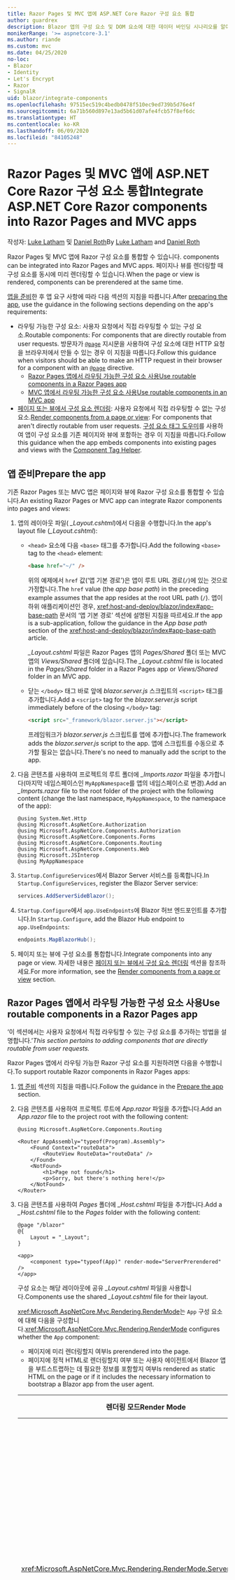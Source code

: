 ```yaml
---
title: Razor Pages 및 MVC 앱에 ASP.NET Core Razor 구성 요소 통합
author: guardrex
description: Blazor 앱의 구성 요소 및 DOM 요소에 대한 데이터 바인딩 시나리오를 알아봅니다.
monikerRange: '>= aspnetcore-3.1'
ms.author: riande
ms.custom: mvc
ms.date: 04/25/2020
no-loc:
- Blazor
- Identity
- Let's Encrypt
- Razor
- SignalR
uid: blazor/integrate-components
ms.openlocfilehash: 97515ec519c4bedb0478f510ec9ed739b5d76e4f
ms.sourcegitcommit: 6a71b560d897e13ad5b61d07afe4fcb57f8ef6dc
ms.translationtype: HT
ms.contentlocale: ko-KR
ms.lasthandoff: 06/09/2020
ms.locfileid: "84105248"
---
```

# <a name="integrate-aspnet-core-razor-components-into-razor-pages-and-mvc-apps"></a><span data-ttu-id="03f58-103">Razor Pages 및 MVC 앱에 ASP.NET Core Razor 구성 요소 통합</span><span class="sxs-lookup"><span data-stu-id="03f58-103">Integrate ASP.NET Core Razor components into Razor Pages and MVC apps</span></span>

<span data-ttu-id="03f58-104">작성자: [Luke Latham](https://github.com/guardrex) 및 [Daniel Roth](https://github.com/danroth27)</span><span class="sxs-lookup"><span data-stu-id="03f58-104">By [Luke Latham](https://github.com/guardrex) and [Daniel Roth](https://github.com/danroth27)</span></span>

Razor<span data-ttu-id="03f58-105"> Pages 및 MVC 앱에 Razor 구성 요소를 통합할 수 있습니다.</span><span class="sxs-lookup"><span data-stu-id="03f58-105"> components can be integrated into Razor Pages and MVC apps.</span></span> <span data-ttu-id="03f58-106">페이지나 뷰를 렌더링할 때 구성 요소를 동시에 미리 렌더링할 수 있습니다.</span><span class="sxs-lookup"><span data-stu-id="03f58-106">When the page or view is rendered, components can be prerendered at the same time.</span></span>

<span data-ttu-id="03f58-107">[앱을 준비](#prepare-the-app)한 후 앱 요구 사항에 따라 다음 섹션의 지침을 따릅니다.</span><span class="sxs-lookup"><span data-stu-id="03f58-107">After [preparing the app](#prepare-the-app), use the guidance in the following sections depending on the app's requirements:</span></span>

* <span data-ttu-id="03f58-108">라우팅 가능한 구성 요소: 사용자 요청에서 직접 라우팅할 수 있는 구성 요소.</span><span class="sxs-lookup"><span data-stu-id="03f58-108">Routable components: For components that are directly routable from user requests.</span></span> <span data-ttu-id="03f58-109">방문자가 [`@page`](xref:mvc/views/razor#page) 지시문을 사용하여 구성 요소에 대한 HTTP 요청을 브라우저에서 만들 수 있는 경우 이 지침을 따릅니다.</span><span class="sxs-lookup"><span data-stu-id="03f58-109">Follow this guidance when visitors should be able to make an HTTP request in their browser for a component with an [`@page`](xref:mvc/views/razor#page) directive.</span></span>
  * <span data-ttu-id="03f58-110">[Razor Pages 앱에서 라우팅 가능한 구성 요소 사용](#use-routable-components-in-a-razor-pages-app)</span><span class="sxs-lookup"><span data-stu-id="03f58-110">[Use routable components in a Razor Pages app](#use-routable-components-in-a-razor-pages-app)</span></span>
  * [<span data-ttu-id="03f58-111">MVC 앱에서 라우팅 가능한 구성 요소 사용</span><span class="sxs-lookup"><span data-stu-id="03f58-111">Use routable components in an MVC app</span></span>](#use-routable-components-in-an-mvc-app)
* <span data-ttu-id="03f58-112">[페이지 또는 뷰에서 구성 요소 렌더링](#render-components-from-a-page-or-view): 사용자 요청에서 직접 라우팅할 수 없는 구성 요소.</span><span class="sxs-lookup"><span data-stu-id="03f58-112">[Render components from a page or view](#render-components-from-a-page-or-view): For components that aren't directly routable from user requests.</span></span> <span data-ttu-id="03f58-113">[구성 요소 태그 도우미](xref:mvc/views/tag-helpers/builtin-th/component-tag-helper)를 사용하여 앱이 구성 요소를 기존 페이지와 뷰에 포함하는 경우 이 지침을 따릅니다.</span><span class="sxs-lookup"><span data-stu-id="03f58-113">Follow this guidance when the app embeds components into existing pages and views with the [Component Tag Helper](xref:mvc/views/tag-helpers/builtin-th/component-tag-helper).</span></span>

## <a name="prepare-the-app"></a><span data-ttu-id="03f58-114">앱 준비</span><span class="sxs-lookup"><span data-stu-id="03f58-114">Prepare the app</span></span>

<span data-ttu-id="03f58-115">기존 Razor Pages 또는 MVC 앱은 페이지와 뷰에 Razor 구성 요소를 통합할 수 있습니다.</span><span class="sxs-lookup"><span data-stu-id="03f58-115">An existing Razor Pages or MVC app can integrate Razor components into pages and views:</span></span>

1. <span data-ttu-id="03f58-116">앱의 레이아웃 파일( *_Layout.cshtml*)에서 다음을 수행합니다.</span><span class="sxs-lookup"><span data-stu-id="03f58-116">In the app's layout file (*_Layout.cshtml*):</span></span>

   * <span data-ttu-id="03f58-117">`<head>` 요소에 다음 `<base>` 태그를 추가합니다.</span><span class="sxs-lookup"><span data-stu-id="03f58-117">Add the following `<base>` tag to the `<head>` element:</span></span>

     ```html
     <base href="~/" />
     ```

     <span data-ttu-id="03f58-118">위의 예제에서 `href` 값(‘앱 기본 경로’)은 앱이 루트 URL 경로(`/`)에 있는 것으로 가정합니다.</span><span class="sxs-lookup"><span data-stu-id="03f58-118">The `href` value (the *app base path*) in the preceding example assumes that the app resides at the root URL path (`/`).</span></span> <span data-ttu-id="03f58-119">앱이 하위 애플리케이션인 경우, <xref:host-and-deploy/blazor/index#app-base-path> 문서의 ‘앱 기본 경로’ 섹션에 설명된 지침을 따르세요.</span><span class="sxs-lookup"><span data-stu-id="03f58-119">If the app is a sub-application, follow the guidance in the *App base path* section of the <xref:host-and-deploy/blazor/index#app-base-path> article.</span></span>

     <span data-ttu-id="03f58-120">*_Layout.cshtml* 파일은 Razor Pages 앱의 *Pages/Shared* 폴더 또는 MVC 앱의 *Views/Shared* 폴더에 있습니다.</span><span class="sxs-lookup"><span data-stu-id="03f58-120">The *_Layout.cshtml* file is located in the *Pages/Shared* folder in a Razor Pages app or *Views/Shared* folder in an MVC app.</span></span>

   * <span data-ttu-id="03f58-121">닫는 `</body>` 태그 바로 앞에 *blazor.server.js* 스크립트의 `<script>` 태그를 추가합니다.</span><span class="sxs-lookup"><span data-stu-id="03f58-121">Add a `<script>` tag for the *blazor.server.js* script immediately before of the closing `</body>` tag:</span></span>

     ```html
     <script src="_framework/blazor.server.js"></script>
     ```

     <span data-ttu-id="03f58-122">프레임워크가 *blazor.server.js* 스크립트를 앱에 추가합니다.</span><span class="sxs-lookup"><span data-stu-id="03f58-122">The framework adds the *blazor.server.js* script to the app.</span></span> <span data-ttu-id="03f58-123">앱에 스크립트를 수동으로 추가할 필요는 없습니다.</span><span class="sxs-lookup"><span data-stu-id="03f58-123">There's no need to manually add the script to the app.</span></span>

1. <span data-ttu-id="03f58-124">다음 콘텐츠를 사용하여 프로젝트의 루트 폴더에 *_Imports.razor* 파일을 추가합니다(마지막 네임스페이스인 `MyAppNamespace`를 앱의 네임스페이스로 변경).</span><span class="sxs-lookup"><span data-stu-id="03f58-124">Add an *_Imports.razor* file to the root folder of the project with the following content (change the last namespace, `MyAppNamespace`, to the namespace of the app):</span></span>

   ```razor
   @using System.Net.Http
   @using Microsoft.AspNetCore.Authorization
   @using Microsoft.AspNetCore.Components.Authorization
   @using Microsoft.AspNetCore.Components.Forms
   @using Microsoft.AspNetCore.Components.Routing
   @using Microsoft.AspNetCore.Components.Web
   @using Microsoft.JSInterop
   @using MyAppNamespace
   ```

1. <span data-ttu-id="03f58-125">`Startup.ConfigureServices`에서 Blazor Server 서비스를 등록합니다.</span><span class="sxs-lookup"><span data-stu-id="03f58-125">In `Startup.ConfigureServices`, register the Blazor Server service:</span></span>

   ```csharp
   services.AddServerSideBlazor();
   ```

1. <span data-ttu-id="03f58-126">`Startup.Configure`에서 `app.UseEndpoints`에 Blazor 허브 엔드포인트를 추가합니다.</span><span class="sxs-lookup"><span data-stu-id="03f58-126">In `Startup.Configure`, add the Blazor Hub endpoint to `app.UseEndpoints`:</span></span>

   ```csharp
   endpoints.MapBlazorHub();
   ```

1. <span data-ttu-id="03f58-127">페이지 또는 뷰에 구성 요소를 통합합니다.</span><span class="sxs-lookup"><span data-stu-id="03f58-127">Integrate components into any page or view.</span></span> <span data-ttu-id="03f58-128">자세한 내용은 [페이지 또는 뷰에서 구성 요소 렌더링](#render-components-from-a-page-or-view) 섹션을 참조하세요.</span><span class="sxs-lookup"><span data-stu-id="03f58-128">For more information, see the [Render components from a page or view](#render-components-from-a-page-or-view) section.</span></span>

## <a name="use-routable-components-in-a-razor-pages-app"></a><span data-ttu-id="03f58-129">Razor Pages 앱에서 라우팅 가능한 구성 요소 사용</span><span class="sxs-lookup"><span data-stu-id="03f58-129">Use routable components in a Razor Pages app</span></span>

<span data-ttu-id="03f58-130">‘이 섹션에서는 사용자 요청에서 직접 라우팅할 수 있는 구성 요소를 추가하는 방법을 설명합니다.’</span><span class="sxs-lookup"><span data-stu-id="03f58-130">*This section pertains to adding components that are directly routable from user requests.*</span></span>

<span data-ttu-id="03f58-131">Razor Pages 앱에서 라우팅 가능한 Razor 구성 요소를 지원하려면 다음을 수행합니다.</span><span class="sxs-lookup"><span data-stu-id="03f58-131">To support routable Razor components in Razor Pages apps:</span></span>

1. <span data-ttu-id="03f58-132">[앱 준비](#prepare-the-app) 섹션의 지침을 따릅니다.</span><span class="sxs-lookup"><span data-stu-id="03f58-132">Follow the guidance in the [Prepare the app](#prepare-the-app) section.</span></span>

1. <span data-ttu-id="03f58-133">다음 콘텐츠를 사용하여 프로젝트 루트에 *App.razor* 파일을 추가합니다.</span><span class="sxs-lookup"><span data-stu-id="03f58-133">Add an *App.razor* file to the project root with the following content:</span></span>

   ```razor
   @using Microsoft.AspNetCore.Components.Routing

   <Router AppAssembly="typeof(Program).Assembly">
       <Found Context="routeData">
           <RouteView RouteData="routeData" />
       </Found>
       <NotFound>
           <h1>Page not found</h1>
           <p>Sorry, but there's nothing here!</p>
       </NotFound>
   </Router>
   ```

1. <span data-ttu-id="03f58-134">다음 콘텐츠를 사용하여 *Pages* 폴더에 *_Host.cshtml* 파일을 추가합니다.</span><span class="sxs-lookup"><span data-stu-id="03f58-134">Add a *_Host.cshtml* file to the *Pages* folder with the following content:</span></span>

   ```cshtml
   @page "/blazor"
   @{
       Layout = "_Layout";
   }

   <app>
       <component type="typeof(App)" render-mode="ServerPrerendered" />
   </app>
   ```

   <span data-ttu-id="03f58-135">구성 요소는 해당 레이아웃에 공유 *_Layout.cshtml* 파일을 사용합니다.</span><span class="sxs-lookup"><span data-stu-id="03f58-135">Components use the shared *_Layout.cshtml* file for their layout.</span></span>

   <span data-ttu-id="03f58-136"><xref:Microsoft.AspNetCore.Mvc.Rendering.RenderMode>는 `App` 구성 요소에 대해 다음을 구성합니다.</span><span class="sxs-lookup"><span data-stu-id="03f58-136"><xref:Microsoft.AspNetCore.Mvc.Rendering.RenderMode> configures whether the `App` component:</span></span>

   * <span data-ttu-id="03f58-137">페이지에 미리 렌더링할지 여부</span><span class="sxs-lookup"><span data-stu-id="03f58-137">Is prerendered into the page.</span></span>
   * <span data-ttu-id="03f58-138">페이지에 정적 HTML로 렌더링할지 여부 또는 사용자 에이전트에서 Blazor 앱을 부트스트랩하는 데 필요한 정보를 포함할지 여부</span><span class="sxs-lookup"><span data-stu-id="03f58-138">Is rendered as static HTML on the page or if it includes the necessary information to bootstrap a Blazor app from the user agent.</span></span>

   | <span data-ttu-id="03f58-139">렌더링 모드</span><span class="sxs-lookup"><span data-stu-id="03f58-139">Render Mode</span></span> | <span data-ttu-id="03f58-140">설명</span><span class="sxs-lookup"><span data-stu-id="03f58-140">Description</span></span> |
   | ----------- | ----------- |
   | <xref:Microsoft.AspNetCore.Mvc.Rendering.RenderMode.ServerPrerendered> | <span data-ttu-id="03f58-141">`App` 구성 요소를 정적 HTML에 렌더링하고 Blazor 서버 앱의 표식을 포함합니다.</span><span class="sxs-lookup"><span data-stu-id="03f58-141">Renders the `App` component into static HTML and includes a marker for a Blazor Server app.</span></span> <span data-ttu-id="03f58-142">사용자 에이전트를 시작할 때 이 표식은 Blazor 앱을 부트스트랩하는 데 사용됩니다.</span><span class="sxs-lookup"><span data-stu-id="03f58-142">When the user-agent starts, this marker is used to bootstrap a Blazor app.</span></span> |
   | <xref:Microsoft.AspNetCore.Mvc.Rendering.RenderMode.Server> | <span data-ttu-id="03f58-143">Blazor 서버 앱의 표식을 렌더링합니다.</span><span class="sxs-lookup"><span data-stu-id="03f58-143">Renders a marker for a Blazor Server app.</span></span> <span data-ttu-id="03f58-144">`App` 구성 요소의 출력은 포함되지 않습니다.</span><span class="sxs-lookup"><span data-stu-id="03f58-144">Output from the `App` component isn't included.</span></span> <span data-ttu-id="03f58-145">사용자 에이전트를 시작할 때 이 표식은 Blazor 앱을 부트스트랩하는 데 사용됩니다.</span><span class="sxs-lookup"><span data-stu-id="03f58-145">When the user-agent starts, this marker is used to bootstrap a Blazor app.</span></span> |
   | <xref:Microsoft.AspNetCore.Mvc.Rendering.RenderMode.Static> | <span data-ttu-id="03f58-146">`App` 구성 요소를 정적 HTML에 렌더링합니다.</span><span class="sxs-lookup"><span data-stu-id="03f58-146">Renders the `App` component into static HTML.</span></span> |

   <span data-ttu-id="03f58-147">구성 요소 태그 도우미에 대한 자세한 내용은 <xref:mvc/views/tag-helpers/builtin-th/component-tag-helper>를 참조하세요.</span><span class="sxs-lookup"><span data-stu-id="03f58-147">For more information on the Component Tag Helper, see <xref:mvc/views/tag-helpers/builtin-th/component-tag-helper>.</span></span>

1. <span data-ttu-id="03f58-148">`Startup.Configure`의 엔드포인트 구성에 *_Host.cshtml* 페이지의 우선순위가 낮은 경로를 추가합니다.</span><span class="sxs-lookup"><span data-stu-id="03f58-148">Add a low-priority route for the *_Host.cshtml* page to endpoint configuration in `Startup.Configure`:</span></span>

   ```csharp
   app.UseEndpoints(endpoints =>
   {
       ...

       endpoints.MapFallbackToPage("/_Host");
   });
   ```

1. <span data-ttu-id="03f58-149">라우팅 가능한 구성 요소를 앱에 추가합니다.</span><span class="sxs-lookup"><span data-stu-id="03f58-149">Add routable components to the app.</span></span> <span data-ttu-id="03f58-150">예를 들어:</span><span class="sxs-lookup"><span data-stu-id="03f58-150">For example:</span></span>

   ```razor
   @page "/counter"

   <h1>Counter</h1>

   ...
   ```

<span data-ttu-id="03f58-151">네임스페이스에 대한 자세한 내용은 [구성 요소 네임스페이스](#component-namespaces) 섹션을 참조하세요.</span><span class="sxs-lookup"><span data-stu-id="03f58-151">For more information on namespaces, see the [Component namespaces](#component-namespaces) section.</span></span>

## <a name="use-routable-components-in-an-mvc-app"></a><span data-ttu-id="03f58-152">MVC 앱에서 라우팅 가능한 구성 요소 사용</span><span class="sxs-lookup"><span data-stu-id="03f58-152">Use routable components in an MVC app</span></span>

<span data-ttu-id="03f58-153">‘이 섹션에서는 사용자 요청에서 직접 라우팅할 수 있는 구성 요소를 추가하는 방법을 설명합니다.’</span><span class="sxs-lookup"><span data-stu-id="03f58-153">*This section pertains to adding components that are directly routable from user requests.*</span></span>

<span data-ttu-id="03f58-154">MVC 앱에서 라우팅 가능한 Razor 구성 요소를 지원하려면 다음을 수행합니다.</span><span class="sxs-lookup"><span data-stu-id="03f58-154">To support routable Razor components in MVC apps:</span></span>

1. <span data-ttu-id="03f58-155">[앱 준비](#prepare-the-app) 섹션의 지침을 따릅니다.</span><span class="sxs-lookup"><span data-stu-id="03f58-155">Follow the guidance in the [Prepare the app](#prepare-the-app) section.</span></span>

1. <span data-ttu-id="03f58-156">다음 콘텐츠를 사용하여 프로젝트 루트에 *App.razor* 파일을 추가합니다.</span><span class="sxs-lookup"><span data-stu-id="03f58-156">Add an *App.razor* file to the root of the project with the following content:</span></span>

   ```razor
   @using Microsoft.AspNetCore.Components.Routing

   <Router AppAssembly="typeof(Program).Assembly">
       <Found Context="routeData">
           <RouteView RouteData="routeData" />
       </Found>
       <NotFound>
           <h1>Page not found</h1>
           <p>Sorry, but there's nothing here!</p>
       </NotFound>
   </Router>
   ```

1. <span data-ttu-id="03f58-157">다음 콘텐츠를 사용하여 *Views/Home* 폴더에 *_Host.cshtml* 파일을 추가합니다.</span><span class="sxs-lookup"><span data-stu-id="03f58-157">Add a *_Host.cshtml* file to the *Views/Home* folder with the following content:</span></span>

   ```cshtml
   @{
       Layout = "_Layout";
   }

   <app>
       <component type="typeof(App)" render-mode="ServerPrerendered" />
   </app>
   ```

   <span data-ttu-id="03f58-158">구성 요소는 해당 레이아웃에 공유 *_Layout.cshtml* 파일을 사용합니다.</span><span class="sxs-lookup"><span data-stu-id="03f58-158">Components use the shared *_Layout.cshtml* file for their layout.</span></span>
   
   <span data-ttu-id="03f58-159"><xref:Microsoft.AspNetCore.Mvc.Rendering.RenderMode>는 `App` 구성 요소에 대해 다음을 구성합니다.</span><span class="sxs-lookup"><span data-stu-id="03f58-159"><xref:Microsoft.AspNetCore.Mvc.Rendering.RenderMode> configures whether the `App` component:</span></span>

   * <span data-ttu-id="03f58-160">페이지에 미리 렌더링할지 여부</span><span class="sxs-lookup"><span data-stu-id="03f58-160">Is prerendered into the page.</span></span>
   * <span data-ttu-id="03f58-161">페이지에 정적 HTML로 렌더링할지 여부 또는 사용자 에이전트에서 Blazor 앱을 부트스트랩하는 데 필요한 정보를 포함할지 여부</span><span class="sxs-lookup"><span data-stu-id="03f58-161">Is rendered as static HTML on the page or if it includes the necessary information to bootstrap a Blazor app from the user agent.</span></span>

   | <span data-ttu-id="03f58-162">렌더링 모드</span><span class="sxs-lookup"><span data-stu-id="03f58-162">Render Mode</span></span> | <span data-ttu-id="03f58-163">설명</span><span class="sxs-lookup"><span data-stu-id="03f58-163">Description</span></span> |
   | ----------- | ----------- |
   | <xref:Microsoft.AspNetCore.Mvc.Rendering.RenderMode.ServerPrerendered> | <span data-ttu-id="03f58-164">`App` 구성 요소를 정적 HTML에 렌더링하고 Blazor 서버 앱의 표식을 포함합니다.</span><span class="sxs-lookup"><span data-stu-id="03f58-164">Renders the `App` component into static HTML and includes a marker for a Blazor Server app.</span></span> <span data-ttu-id="03f58-165">사용자 에이전트를 시작할 때 이 표식은 Blazor 앱을 부트스트랩하는 데 사용됩니다.</span><span class="sxs-lookup"><span data-stu-id="03f58-165">When the user-agent starts, this marker is used to bootstrap a Blazor app.</span></span> |
   | <xref:Microsoft.AspNetCore.Mvc.Rendering.RenderMode.Server> | <span data-ttu-id="03f58-166">Blazor 서버 앱의 표식을 렌더링합니다.</span><span class="sxs-lookup"><span data-stu-id="03f58-166">Renders a marker for a Blazor Server app.</span></span> <span data-ttu-id="03f58-167">`App` 구성 요소의 출력은 포함되지 않습니다.</span><span class="sxs-lookup"><span data-stu-id="03f58-167">Output from the `App` component isn't included.</span></span> <span data-ttu-id="03f58-168">사용자 에이전트를 시작할 때 이 표식은 Blazor 앱을 부트스트랩하는 데 사용됩니다.</span><span class="sxs-lookup"><span data-stu-id="03f58-168">When the user-agent starts, this marker is used to bootstrap a Blazor app.</span></span> |
   | <xref:Microsoft.AspNetCore.Mvc.Rendering.RenderMode.Static> | <span data-ttu-id="03f58-169">`App` 구성 요소를 정적 HTML에 렌더링합니다.</span><span class="sxs-lookup"><span data-stu-id="03f58-169">Renders the `App` component into static HTML.</span></span> |

   <span data-ttu-id="03f58-170">구성 요소 태그 도우미에 대한 자세한 내용은 <xref:mvc/views/tag-helpers/builtin-th/component-tag-helper>를 참조하세요.</span><span class="sxs-lookup"><span data-stu-id="03f58-170">For more information on the Component Tag Helper, see <xref:mvc/views/tag-helpers/builtin-th/component-tag-helper>.</span></span>

1. <span data-ttu-id="03f58-171">홈 컨트롤러에 작업을 추가합니다.</span><span class="sxs-lookup"><span data-stu-id="03f58-171">Add an action to the Home controller:</span></span>

   ```csharp
   public IActionResult Blazor()
   {
      return View("_Host");
   }
   ```

1. <span data-ttu-id="03f58-172">`Startup.Configure`의 엔드포인트 구성에 *_Host.cshtml* 뷰를 반환하는 컨트롤러 작업의 우선순위가 낮은 경로를 추가합니다.</span><span class="sxs-lookup"><span data-stu-id="03f58-172">Add a low-priority route for the controller action that returns the *_Host.cshtml* view to the endpoint configuration in `Startup.Configure`:</span></span>

   ```csharp
   app.UseEndpoints(endpoints =>
   {
       ...

       endpoints.MapFallbackToController("Blazor", "Home");
   });
   ```

1. <span data-ttu-id="03f58-173">*Pages* 폴더를 만들고 라우팅 가능한 구성 요소를 앱에 추가합니다.</span><span class="sxs-lookup"><span data-stu-id="03f58-173">Create a *Pages* folder and add routable components to the app.</span></span> <span data-ttu-id="03f58-174">예를 들어:</span><span class="sxs-lookup"><span data-stu-id="03f58-174">For example:</span></span>

   ```razor
   @page "/counter"

   <h1>Counter</h1>

   ...
   ```

<span data-ttu-id="03f58-175">네임스페이스에 대한 자세한 내용은 [구성 요소 네임스페이스](#component-namespaces) 섹션을 참조하세요.</span><span class="sxs-lookup"><span data-stu-id="03f58-175">For more information on namespaces, see the [Component namespaces](#component-namespaces) section.</span></span>

## <a name="render-components-from-a-page-or-view"></a><span data-ttu-id="03f58-176">페이지 또는 뷰에서 구성 요소 렌더링</span><span class="sxs-lookup"><span data-stu-id="03f58-176">Render components from a page or view</span></span>

<span data-ttu-id="03f58-177">‘이 섹션에서는 사용자 요청에서 직접 구성 요소를 라우팅할 수 없는 페이지 또는 뷰에 구성 요소를 추가하는 방법을 설명합니다.’</span><span class="sxs-lookup"><span data-stu-id="03f58-177">*This section pertains to adding components to pages or views, where the components aren't directly routable from user requests.*</span></span>

<span data-ttu-id="03f58-178">페이지 또는 뷰에서 구성 요소를 렌더링하려면 [구성 요소 태그 도우미](xref:mvc/views/tag-helpers/builtin-th/component-tag-helper)를 사용합니다.</span><span class="sxs-lookup"><span data-stu-id="03f58-178">To render a component from a page or view, use the [Component Tag Helper](xref:mvc/views/tag-helpers/builtin-th/component-tag-helper).</span></span>

### <a name="render-stateful-interactive-components"></a><span data-ttu-id="03f58-179">상태 저장 대화형 구성 요소 렌더링</span><span class="sxs-lookup"><span data-stu-id="03f58-179">Render stateful interactive components</span></span>

<span data-ttu-id="03f58-180">Razor 페이지 또는 뷰에 상태 저장 대화형 구성 요소를 추가할 수 있습니다.</span><span class="sxs-lookup"><span data-stu-id="03f58-180">Stateful interactive components can be added to a Razor page or view.</span></span>

<span data-ttu-id="03f58-181">페이지 또는 뷰를 렌더링하는 경우와 관련해서 다음 사항을 확인합니다.</span><span class="sxs-lookup"><span data-stu-id="03f58-181">When the page or view renders:</span></span>

* <span data-ttu-id="03f58-182">구성 요소가 페이지 또는 뷰와 함께 미리 렌더링됩니다.</span><span class="sxs-lookup"><span data-stu-id="03f58-182">The component is prerendered with the page or view.</span></span>
* <span data-ttu-id="03f58-183">미리 렌더링하는 데 사용된 초기 구성 요소 상태가 손실됩니다.</span><span class="sxs-lookup"><span data-stu-id="03f58-183">The initial component state used for prerendering is lost.</span></span>
* <span data-ttu-id="03f58-184">SignalR 연결이 완료되면 새 구성 요소 상태가 생성됩니다.</span><span class="sxs-lookup"><span data-stu-id="03f58-184">New component state is created when the SignalR connection is established.</span></span>

<span data-ttu-id="03f58-185">다음 Razor 페이지는 `Counter` 구성 요소를 렌더링합니다.</span><span class="sxs-lookup"><span data-stu-id="03f58-185">The following Razor page renders a `Counter` component:</span></span>

```cshtml
<h1>My Razor Page</h1>

<component type="typeof(Counter)" render-mode="ServerPrerendered" 
    param-InitialValue="InitialValue" />

@functions {
    [BindProperty(SupportsGet=true)]
    public int InitialValue { get; set; }
}
```

<span data-ttu-id="03f58-186">자세한 내용은 <xref:mvc/views/tag-helpers/builtin-th/component-tag-helper>를 참조하세요.</span><span class="sxs-lookup"><span data-stu-id="03f58-186">For more information, see <xref:mvc/views/tag-helpers/builtin-th/component-tag-helper>.</span></span>

### <a name="render-noninteractive-components"></a><span data-ttu-id="03f58-187">비대화형 구성 요소 렌더링</span><span class="sxs-lookup"><span data-stu-id="03f58-187">Render noninteractive components</span></span>

<span data-ttu-id="03f58-188">다음 Razor 페이지에서 `Counter` 구성 요소는 폼을 통해 지정된 초기 값을 사용하여 정적으로 렌더링됩니다.</span><span class="sxs-lookup"><span data-stu-id="03f58-188">In the following Razor page, the `Counter` component is statically rendered with an initial value that's specified using a form.</span></span> <span data-ttu-id="03f58-189">구성 요소가 정적으로 렌더링되므로 구성 요소는 대화형이 아닙니다.</span><span class="sxs-lookup"><span data-stu-id="03f58-189">Since the component is statically rendered, the component isn't interactive:</span></span>

```cshtml
<h1>My Razor Page</h1>

<form>
    <input type="number" asp-for="InitialValue" />
    <button type="submit">Set initial value</button>
</form>

<component type="typeof(Counter)" render-mode="Static" 
    param-InitialValue="InitialValue" />

@functions {
    [BindProperty(SupportsGet=true)]
    public int InitialValue { get; set; }
}
```

<span data-ttu-id="03f58-190">자세한 내용은 <xref:mvc/views/tag-helpers/builtin-th/component-tag-helper>를 참조하세요.</span><span class="sxs-lookup"><span data-stu-id="03f58-190">For more information, see <xref:mvc/views/tag-helpers/builtin-th/component-tag-helper>.</span></span>

## <a name="component-namespaces"></a><span data-ttu-id="03f58-191">구성 요소 네임스페이스</span><span class="sxs-lookup"><span data-stu-id="03f58-191">Component namespaces</span></span>

<span data-ttu-id="03f58-192">사용자 지정 폴더를 사용하여 앱의 구성 요소를 저장하는 경우, 폴더를 나타내는 네임스페이스를 페이지/뷰 또는 *_ViewImports.cshtml* 파일에 추가합니다.</span><span class="sxs-lookup"><span data-stu-id="03f58-192">When using a custom folder to hold the app's components, add the namespace representing the folder to either the page/view or to the *_ViewImports.cshtml* file.</span></span> <span data-ttu-id="03f58-193">다음 예제에서는</span><span class="sxs-lookup"><span data-stu-id="03f58-193">In the following example:</span></span>

* <span data-ttu-id="03f58-194">`MyAppNamespace`를 앱의 네임스페이스로 변경합니다.</span><span class="sxs-lookup"><span data-stu-id="03f58-194">Change `MyAppNamespace` to the app's namespace.</span></span>
* <span data-ttu-id="03f58-195">구성 요소를 저장하는 데 *Components* 폴더를 사용하지 않은 경우, `Components`를 구성 요소가 있는 폴더로 변경합니다.</span><span class="sxs-lookup"><span data-stu-id="03f58-195">If a folder named *Components* isn't used to hold the components, change `Components` to the folder where the components reside.</span></span>

```cshtml
@using MyAppNamespace.Components
```

<span data-ttu-id="03f58-196">*_ViewImports.cshtml* 파일은 Razor Pages 앱의 *Pages* 폴더 또는 MVC 앱의 *Views* 폴더에 있습니다.</span><span class="sxs-lookup"><span data-stu-id="03f58-196">The *_ViewImports.cshtml* file is located in the *Pages* folder of a Razor Pages app or the *Views* folder of an MVC app.</span></span>

<span data-ttu-id="03f58-197">자세한 내용은 <xref:blazor/components#import-components>를 참조하세요.</span><span class="sxs-lookup"><span data-stu-id="03f58-197">For more information, see <xref:blazor/components#import-components>.</span></span>
